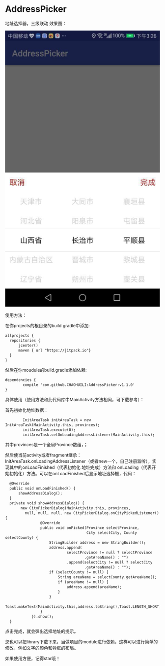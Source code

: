 # AddressPicker
地址选择器，三级联动
效果图：

![effect image](https://github.com/CHAOHUILI/AddressPicker/blob/master/addressPicker.png)


使用方法：

在你projects的根目录的build.gradle中添加:

    allprojects {
      repositories {
          jcenter()
          maven { url "https://jitpack.io"}
      }
    }

然后在你moudule的build.gradle添加依赖:

	dependencies {
	        compile 'com.github.CHAOHUILI:AddressPicker:v1.1.0'
	}
  
  具体使用（使用方法和此代码库中MainActivity方法相同，可下载参考）：
  
  首先初始化地址数据：
  
            InitAreaTask initAreaTask = new InitAreaTask(MainActivity.this, provinces);
            initAreaTask.execute(0);
            initAreaTask.setOnLoadingAddressListener(MainActivity.this);
            
  其中provinces是一个全局Province数组，；
            
  然后使当前activity或者fragment继承： InitAreaTask.onLoadingAddressListener（或者new一个，自己注册监听），实现其中的onLoadFinished（代表初始化   地址完成）方法和 onLoading（代表开始初始化）方法。可以在onLoadFinished后显示地址选择框，代码：
  
  
      @Override
      public void onLoadFinished() {
          showAddressDialog();
      }
      private void showAddressDialog() {
           new CityPickerDialog(MainActivity.this, provinces, 
	         null, null, null, new CityPickerDialog.onCityPickedListener() {
                    @Override
                    public void onPicked(Province selectProvince,
                                         City selectCity, County selectCounty) {
                        StringBuilder address = new StringBuilder();
                        address.append(
                                selectProvince != null ? selectProvince
                                        .getAreaName() : "")
                                .append(selectCity != null ? selectCity
                                        .getAreaName() : "");
                        if (selectCounty != null) {
                            String areaName = selectCounty.getAreaName();
                            if (areaName != null) {
                                address.append(areaName);
                            }
                        }
                        Toast.makeText(MainActivity.this,address.toString(),Toast.LENGTH_SHORT).show();
                    }
                }).show();
      }
    
 点击完成，就会弹出选择地址的提示。
    
 您也可以把library下载下来，当做项目的module进行依赖，这样可以进行简单的修改，例如文字的颜色和弹框的布局。
    
   如果使用方便，记得star哦！
